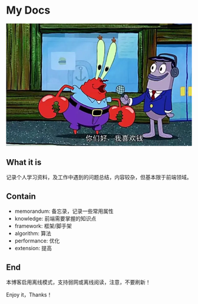 # My Docs

![](./assets/img/home-banner.webp)

## What it is

记录个人学习资料，及工作中遇到的问题总结，内容较杂，但基本限于前端领域。

## Contain

- memorandum: 备忘录，记录一些常用属性
- knowledge: 前端需要掌握的知识点
- framework: 框架/脚手架
- algorithm: 算法
- performance: 优化
- extension: 提高

## End

本博客启用离线模式，支持弱网或离线阅读，注意，不要刷新！

Enjoy it，Thanks！
